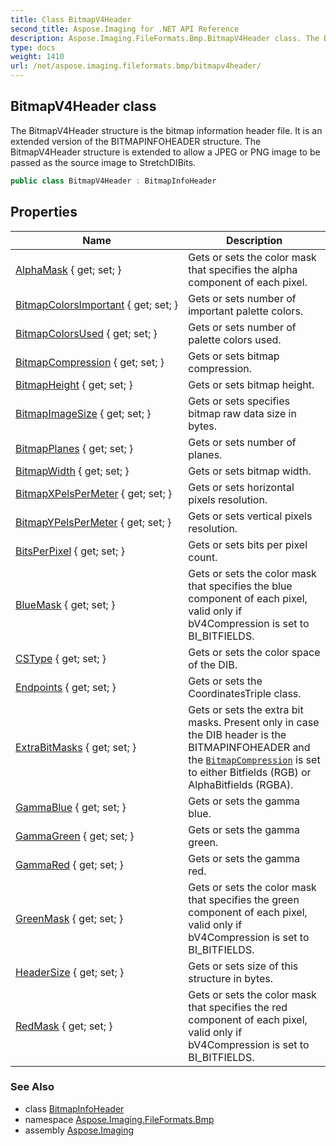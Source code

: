 ```yaml
---
title: Class BitmapV4Header
second_title: Aspose.Imaging for .NET API Reference
description: Aspose.Imaging.FileFormats.Bmp.BitmapV4Header class. The BitmapV4Header structure is the bitmap information header file. It is an extended version of the BITMAPINFOHEADER structure. The BitmapV4Header structure is extended to allow a JPEG or PNG image to be passed as the source image to StretchDIBits
type: docs
weight: 1410
url: /net/aspose.imaging.fileformats.bmp/bitmapv4header/
---
```

## BitmapV4Header class

The BitmapV4Header structure is the bitmap information header file. It is an extended version of the BITMAPINFOHEADER structure. The BitmapV4Header structure is extended to allow a JPEG or PNG image to be passed as the source image to StretchDIBits.

```csharp
public class BitmapV4Header : BitmapInfoHeader
```

## Properties

| Name | Description |
| --- | --- |
| [AlphaMask](../../aspose.imaging.fileformats.bmp/bitmapv4header/alphamask/) { get; set; } | Gets or sets the color mask that specifies the alpha component of each pixel. |
| [BitmapColorsImportant](../../aspose.imaging.fileformats.bmp/bitmapinfoheader/bitmapcolorsimportant/) { get; set; } | Gets or sets number of important palette colors. |
| [BitmapColorsUsed](../../aspose.imaging.fileformats.bmp/bitmapinfoheader/bitmapcolorsused/) { get; set; } | Gets or sets number of palette colors used. |
| [BitmapCompression](../../aspose.imaging.fileformats.bmp/bitmapinfoheader/bitmapcompression/) { get; set; } | Gets or sets bitmap compression. |
| [BitmapHeight](../../aspose.imaging.fileformats.bmp/bitmapcoreheader/bitmapheight/) { get; set; } | Gets or sets bitmap height. |
| [BitmapImageSize](../../aspose.imaging.fileformats.bmp/bitmapinfoheader/bitmapimagesize/) { get; set; } | Gets or sets specifies bitmap raw data size in bytes. |
| [BitmapPlanes](../../aspose.imaging.fileformats.bmp/bitmapcoreheader/bitmapplanes/) { get; set; } | Gets or sets number of planes. |
| [BitmapWidth](../../aspose.imaging.fileformats.bmp/bitmapcoreheader/bitmapwidth/) { get; set; } | Gets or sets bitmap width. |
| [BitmapXPelsPerMeter](../../aspose.imaging.fileformats.bmp/bitmapinfoheader/bitmapxpelspermeter/) { get; set; } | Gets or sets horizontal pixels resolution. |
| [BitmapYPelsPerMeter](../../aspose.imaging.fileformats.bmp/bitmapinfoheader/bitmapypelspermeter/) { get; set; } | Gets or sets vertical pixels resolution. |
| [BitsPerPixel](../../aspose.imaging.fileformats.bmp/bitmapcoreheader/bitsperpixel/) { get; set; } | Gets or sets bits per pixel count. |
| [BlueMask](../../aspose.imaging.fileformats.bmp/bitmapv4header/bluemask/) { get; set; } | Gets or sets the color mask that specifies the blue component of each pixel, valid only if bV4Compression is set to BI_BITFIELDS. |
| [CSType](../../aspose.imaging.fileformats.bmp/bitmapv4header/cstype/) { get; set; } | Gets or sets the color space of the DIB. |
| [Endpoints](../../aspose.imaging.fileformats.bmp/bitmapv4header/endpoints/) { get; set; } | Gets or sets the CoordinatesTriple class. |
| [ExtraBitMasks](../../aspose.imaging.fileformats.bmp/bitmapinfoheader/extrabitmasks/) { get; set; } | Gets or sets the extra bit masks. Present only in case the DIB header is the BITMAPINFOHEADER and the [`BitmapCompression`](../bitmapinfoheader/bitmapcompression/) is set to either Bitfields (RGB) or AlphaBitfields (RGBA). |
| [GammaBlue](../../aspose.imaging.fileformats.bmp/bitmapv4header/gammablue/) { get; set; } | Gets or sets the gamma blue. |
| [GammaGreen](../../aspose.imaging.fileformats.bmp/bitmapv4header/gammagreen/) { get; set; } | Gets or sets the gamma green. |
| [GammaRed](../../aspose.imaging.fileformats.bmp/bitmapv4header/gammared/) { get; set; } | Gets or sets the gamma red. |
| [GreenMask](../../aspose.imaging.fileformats.bmp/bitmapv4header/greenmask/) { get; set; } | Gets or sets the color mask that specifies the green component of each pixel, valid only if bV4Compression is set to BI_BITFIELDS. |
| [HeaderSize](../../aspose.imaging.fileformats.bmp/bitmapcoreheader/headersize/) { get; set; } | Gets or sets size of this structure in bytes. |
| [RedMask](../../aspose.imaging.fileformats.bmp/bitmapv4header/redmask/) { get; set; } | Gets or sets the color mask that specifies the red component of each pixel, valid only if bV4Compression is set to BI_BITFIELDS. |

### See Also

* class [BitmapInfoHeader](../bitmapinfoheader/)
* namespace [Aspose.Imaging.FileFormats.Bmp](../../aspose.imaging.fileformats.bmp/)
* assembly [Aspose.Imaging](../../)


